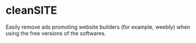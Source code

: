 # cleanSITE
Easily remove ads promoting website builders (for example, weebly) when using the free versions of the softwares.
